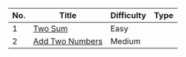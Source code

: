 No.          | Title        | Difficulty  | Type |
------------ | ------------ | ----------- | ---- |
1 | [Two Sum](https://github.com/fenix0111/Algorithm/tree/master/Leetcode/001.%20Two%20Sum) | Easy | |
2 | [Add Two Numbers](https://github.com/fenix0111/Algorithm/tree/master/Leetcode/002.%20Add%20Two%20Numbers) | Medium | |
